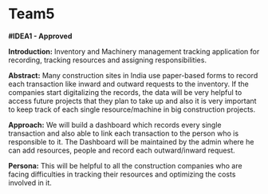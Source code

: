﻿# Team5

**#IDEA1 - Approved**

**Introduction:**
Inventory and Machinery management tracking application for recording, tracking resources and assigning responsibilities.

**Abstract:**
Many construction sites in India use paper-based forms to record each transaction like inward and outward requests to the inventory. If the companies start digitalizing the records, the data will be very helpful to access future projects that they plan to take up and also it is very important to keep track of each single resource/machine in big construction projects.

**Approach:** 
We will build a dashboard which records every single transaction and also able to link each transaction to the person who is responsible to it. The Dashboard will be maintained by the admin where he can add resources, people and record each outward/inward request.

**Persona:**
This will be helpful to all the construction companies who are facing difficulties in tracking their resources and optimizing the costs involved in it. 


